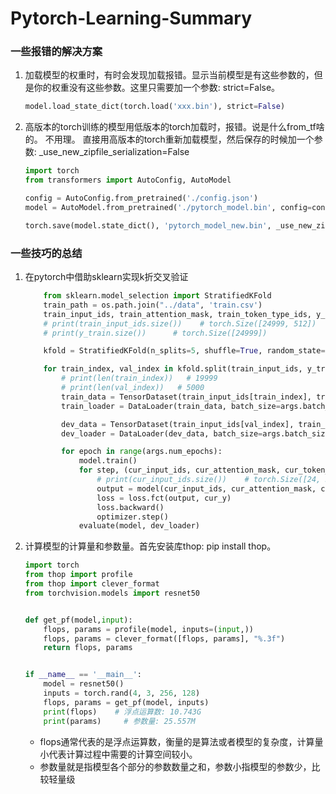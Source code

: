 # Pytorch-Learning-Summary
### 一些报错的解决方案
1. 加载模型的权重时，有时会发现加载报错。显示当前模型是有这些参数的，但是你的权重没有这些参数。这里只需要加一个参数: strict=False。
    ```python
    model.load_state_dict(torch.load('xxx.bin'), strict=False) 
    ```
2. 高版本的torch训练的模型用低版本的torch加载时，报错。说是什么from_tf啥的。 不用理。 直接用高版本的torch重新加载模型，然后保存的时候加一个参数: _use_new_zipfile_serialization=False
    ```python
    import torch
    from transformers import AutoConfig, AutoModel
    
    config = AutoConfig.from_pretrained('./config.json')
    model = AutoModel.from_pretrained('./pytorch_model.bin', config=config)
    
    torch.save(model.state_dict(), 'pytorch_model_new.bin', _use_new_zipfile_serialization=False)
    ```

### 一些技巧的总结
1. 在pytorch中借助sklearn实现k折交叉验证
    ```python
        from sklearn.model_selection import StratifiedKFold
        train_path = os.path.join("../data", 'train.csv')
        train_input_ids, train_attention_mask, train_token_type_ids, y_train = load_data(train_path, tokenizer)
        # print(train_input_ids.size())    # torch.Size([24999, 512])   # (样本个数, input_dim)
        # print(y_train.size())      # torch.Size([24999])
    
        kfold = StratifiedKFold(n_splits=5, shuffle=True, random_state=42)
    
        for train_index, val_index in kfold.split(train_input_ids, y_train):
            # print(len(train_index))   # 19999
            # print(len(val_index))   # 5000
            train_data = TensorDataset(train_input_ids[train_index], train_attention_mask[train_index], train_token_type_ids[train_index], y_train[train_index])
            train_loader = DataLoader(train_data, batch_size=args.batch_size, shuffle=True)
    
            dev_data = TensorDataset(train_input_ids[val_index], train_attention_mask[val_index], train_token_type_ids[val_index], y_train[val_index])
            dev_loader = DataLoader(dev_data, batch_size=args.batch_size, shuffle=True)
    
            for epoch in range(args.num_epochs):
                model.train()
                for step, (cur_input_ids, cur_attention_mask, cur_token_type_ids, cur_y) in enumerate(train_loader):
                    # print(cur_input_ids.size())    # torch.Size([24, 512])
                    output = model(cur_input_ids, cur_attention_mask, cur_token_type_ids)
                    loss = loss.fct(output, cur_y)
                    loss.backward()
                    optimizer.step()    
                evaluate(model, dev_loader)
    ```

2. 计算模型的计算量和参数量。首先安装库thop: pip install thop。
    ```python
    import torch
    from thop import profile
    from thop import clever_format
    from torchvision.models import resnet50
    
    
    def get_pf(model,input):
        flops, params = profile(model, inputs=(input,))
        flops, params = clever_format([flops, params], "%.3f")
        return flops, params
    
    
    if __name__ == '__main__':
        model = resnet50()
        inputs = torch.rand(4, 3, 256, 128)
        flops, params = get_pf(model, inputs)
        print(flops)    # 浮点运算数: 10.743G
        print(params)     # 参数量: 25.557M
    
    ```
    - flops通常代表的是浮点运算数，衡量的是算法或者模型的复杂度，计算量小代表计算过程中需要的计算空间较小。
    - 参数量就是指模型各个部分的参数数量之和，参数小指模型的参数少，比较轻量级

